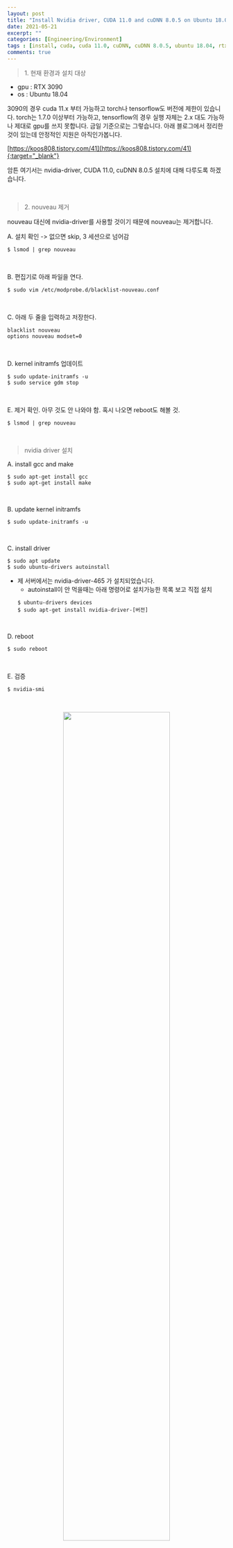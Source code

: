 ```yaml
---
layout: post
title: "Install Nvidia driver, CUDA 11.0 and cuDNN 8.0.5 on Ubuntu 18.04(GPU=RTX 3090)"
date: 2021-05-21
excerpt: ""
categories: [Engineering/Environment]
tags : [install, cuda, cuda 11.0, cuDNN, cuDNN 8.0.5, ubuntu 18.04, rtx 3090, 3090ti]
comments: true
---
```


> <subtitle> 1. 현재 환경과 설치 대상 </subtitle>

* gpu : RTX 3090
* os : Ubuntu 18.04

3090의 경우 cuda 11.x 부터 가능하고 torch나 tensorflow도 버전에 제한이 있습니다. 
torch는 1.7.0 이상부터 가능하고, tensorflow의 경우 실행 자체는 2.x 대도 가능하나 제대로 gpu를 쓰지 못합니다.
금일 기준으로는 그렇습니다. 아래 블로그에서 정리한 것이 있는데 안정적인 지원은 아직인가봅니다.

[https://koos808.tistory.com/41](https://koos808.tistory.com/41){:target="_blank"}

암튼 여기서는 nvidia-driver, CUDA 11.0, cuDNN 8.0.5 설치에 대해 다루도록 하겠습니다.

<br>

> <subtitle> 2. nouveau 제거 </subtitle>

nouveau 대신에 nvidia-driver를 사용할 것이기 때문에 nouveau는 제거합니다.

A. 설치 확인 -> 없으면 skip, 3 세션으로 넘어감  
```
$ lsmod | grep nouveau
```

<br>

B. 편집기로 아래 파일을 연다.  
```
$ sudo vim /etc/modprobe.d/blacklist-nouveau.conf  
```

<br>

C. 아래 두 줄을 입력하고 저장한다.
```
blacklist nouveau
options nouveau modset=0
```

<br>

D. kernel initramfs 업데이트
```
$ sudo update-initramfs -u
$ sudo service gdm stop
```

<br>

E. 제거 확인. 아무 것도 안 나와야 함. 혹시 나오면 reboot도 해볼 것.
```
$ lsmod | grep nouveau
```

<br>

> <subtitle> nvidia driver 설치 </subtitle>

A. install gcc and make  
```
$ sudo apt-get install gcc
$ sudo apt-get install make
```

<br>

B. update kernel initramfs  
```
$ sudo update-initramfs -u
```

<br>

C. install driver
```
$ sudo apt update
$ sudo ubuntu-drivers autoinstall
```

* 제 서버에서는 nvidia-driver-465 가 설치되었습니다.
    * autoinstall이 안 먹을때는 아래 명령어로 설치가능한 목록 보고 직접 설치
    ```
    $ ubuntu-drivers devices
    $ sudo apt-get install nvidia-driver-[버전]
    ```  

<br>

D. reboot
```
$ sudo reboot
```

<br>

E. 검증
```
$ nvidia-smi
```

<br><center><img src= "https://liger82.github.io/assets/img/post/20210521-install-cuda11-on-ubuntu18/nvidia-smi.png" width="70%"></center><br>


<br>

> <subtitle> CUDA 11.0 설치 </subtitle>

A. Install CUDA 11.0

환경과 원하는 설치 방식에 맞게 명령어 혹은 파일을 다음 웹사이트에서 제공합니다.  
[https://developer.nvidia.com](https://developer.nvidia.com/cuda-11.0-update1-download-archive?target_os=Linux&target_arch=x86_64&target_distro=Ubuntu&target_version=1804&target_type=debnetwork){:target="_blank"}

아래 명령어는 다음 선택지의 결과로 나온 것입니다.  
* operating system : Linux
* Architecture : x86_64
* Distribution : Ubuntu
* Version : 18.04
* Installer Type : deb(network) 

```
$ wget https://developer.download.nvidia.com/compute/cuda/repos/ubuntu1804/x86_64/cuda-ubuntu1804.pin
$ sudo mv cuda-ubuntu1804.pin /etc/apt/preferences.d/cuda-repository-pin-600
$ sudo apt-key adv --fetch-keys https://developer.download.nvidia.com/compute/cuda/repos/ubuntu1804/x86_64/7fa2af80.pub
$ sudo add-apt-repository "deb https://developer.download.nvidia.com/compute/cuda/repos/ubuntu1804/x86_64/ /"
$ sudo apt-get update
$ sudo apt-get -y install cuda-11-0
```

<br>

B. path 등록

* bash_profile 이거나 zshrc 인 경우 알아서 바꿔서 열기
```
sudo vim ~/.bashrc
```

* 맨 아래에 다음 두 줄을 입력하고 저장
    - /usr/local/에 cuda-[version number]가 cuda라는 디렉토리에 링크가 있을 때에만 가능하고 링크가 없을 경우 cuda 대신에 cuda-[version number]를 바꿔준다.
```
export PATH=/usr/local/cuda/bin${PATH:+:${PATH}}
export LD_LIBRARY_PATH=/usr/local/cuda/lib64:${LD_LIBRARY_PATH:+:${LD_LIBRARY_PATH}}
```  

* 아래 명령어 실행(bashrc가 아닌 경우 알아서 바꿔서 실행)  
```
source ~/.bashrc
```

<br>

C. 검증  
```
$ nvcc -V

nvcc: NVIDIA (R) Cuda compiler driver     
Copyright (c) 2005-2020 NVIDIA Corporation 
Built on Wed_Jul_22_19:09:09_PDT_2020                           
Cuda compilation tools, release 11.0, V11.0.221
Build cuda_11.0_bu.TC445_37.28845127_0
```

* nvidia-smi로 나온 cuda version은 실제와 다를 수 있습니다.


<br>

> <subtitle> cuDNN 8.0.5 설치 </subtitle>

A. cuDNN 파일 다운로드  
* 아래 사이트에서 로그인  
[https://developer.nvidia.com/rdp/cudnn-download](https://developer.nvidia.com/rdp/cudnn-download){:target="_blank"}

* CUDA 11.0을 위한 cuDNN 8.0.5 파일 중 다음 파일을 다운로드
    > cuDNN Library for Linux(x86)

<br>

B. 다운로드된 파일 압축 풀기(다른 이름일 경우 바꿀 것.)  
```
$ sudo tar -xvf cudnn-11.0-linux-x64-v8.0.5.39.tar
```

<br>

C. 파일을 CUDA toolkit 디렉토리로 옮기고 권한 부여
```
$ sudo cp cuda/include/cudnn*.h /usr/local/cuda/include
$ sudo cp cuda/lib64/libcudnn* /usr/local/cuda/lib64
$ sudo chmod a+r /usr/local/cuda/include/cudnn*.h /usr/local/cuda/lib64/libcudnn*
```

<br>

D. 설치 검증
```
$ cat /usr/local/cuda-11.0/include/cudnn_version.h | grep CUDNN_MAJOR -A 2

#define CUDNN_MAJOR 8
#define CUDNN_MINOR 0
#define CUDNN_PATCHLEVEL 5
--
#define CUDNN_VERSION (CUDNN_MAJOR * 1000 + CUDNN_MINOR * 100 + CUDNN_PATCHLEVEL)

#endif /* CUDNN_VERSION_H */
````

<br>

> <subtitle> 요약 </subtitle>

다음 환경에서 nvidia-driver, cuda, cudnn을 설치하고 검증해보았습니다.  
* RTX 3090
* ubuntu 18.04

<br>

---

> <subtitle> References </subtitle>

* [https://kyumdoctor.co.kr/30](https://kyumdoctor.co.kr/30){:target="_blank"}
* [https://developer.nvidia.com/rdp/cudnn-download](https://developer.nvidia.com/rdp/cudnn-download){:target="_blank"}